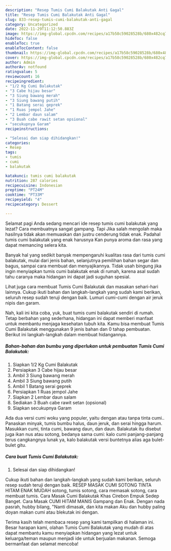 ```yaml
---
description: "Resep Tumis Cumi Balakutak Anti Gagal"
title: "Resep Tumis Cumi Balakutak Anti Gagal"
slug: 833-resep-tumis-cumi-balakutak-anti-gagal
category: Uncategorized
date: 2022-11-29T11:12:50.883Z
image: https://img-global.cpcdn.com/recipes/a17b58c59028528b/680x482cq70/tumis-cumi-balakutak-foto-resep-utama.jpg
hideToc: false
enableToc: true
enableTocContent: false
thumbnail: https://img-global.cpcdn.com/recipes/a17b58c59028528b/680x482cq70/tumis-cumi-balakutak-foto-resep-utama.jpg
cover: https://img-global.cpcdn.com/recipes/a17b58c59028528b/680x482cq70/tumis-cumi-balakutak-foto-resep-utama.jpg
author: Admin
authorAv: notfound
ratingvalue: 5
reviewcount: 16
recipeingredient:
- "1/2 Kg Cumi Balakutak"
- "3 Cabe hijau besar"
- "3 Siung bawang merah"
- "3 Siung bawang putih"
- "1 Batang serai geprek"
- "1 Ruas jempol Jahe"
- "2 Lembar daun salam"
- "3 Buah cabe rawit setan opsional"
- "secukupnya Garam"
recipeinstructions:

- "Selesai dan siap dihidangkan!"
categories:
- Resep
tags:
- tumis
- cumi
- balakutak

katakunci: tumis cumi balakutak 
nutrition: 287 calories
recipecuisine: Indonesian
preptime: "PT24M"
cooktime: "PT33M"
recipeyield: "4"
recipecategory: Dessert

---
```



Selamat pagi Anda sedang mencari ide resep tumis cumi balakutak yang lezat? Cara membuatnya sangat gampang. Tapi Jika salah mengolah maka hasilnya tidak akan memuaskan dan justru cenderung tidak enak. Padahal tumis cumi balakutak yang enak harusnya Kan punya aroma dan rasa yang dapat memancing selera kita.


Banyak hal yang sedikit banyak mempengaruhi kualitas rasa dari tumis cumi balakutak, mulai dari jenis bahan, selanjutnya pemilihan bahan segar dan bagus, sampai cara membuat dan menyajikannya. Tidak usah bingung jika ingin menyiapkan tumis cumi balakutak enak di rumah, karena asal sudah tahu caranya maka hidangan ini dapat jadi suguhan spesial.

Lihat juga cara membuat Tumis Cumi Balakutak dan masakan sehari-hari lainnya. Cukup ikuti bahan dan langkah-langkah yang sudah kami berikan, seluruh resep sudah teruji dengan baik. Lumuri cumi-cumi dengan air jeruk nipis dan garam.


Nah, kali ini kita coba, yuk, buat tumis cumi balakutak sendiri di rumah. Tetap berbahan yang sederhana, hidangan ini dapat memberi manfaat untuk membantu menjaga kesehatan tubuh kita. Kamu bisa membuat Tumis Cumi Balakutak menggunakan 9 jenis bahan dan 0 tahap pembuatan. Berikut ini langkah-langkah dalam membuat hidangannya.

<!--inarticleads1-->

##### Bahan-bahan dan bumbu yang diperlukan untuk pembuatan Tumis Cumi Balakutak:

1. Siapkan 1/2 Kg Cumi Balakutak
1. Persiapkan 3 Cabe hijau besar
1. Ambil 3 Siung bawang merah
1. Ambil 3 Siung bawang putih
1. Ambil 1 Batang serai geprek
1. Persiapkan 1 Ruas jempol Jahe
1. Siapkan 2 Lembar daun salam
1. Sediakan 3 Buah cabe rawit setan (opsional)
1. Siapkan secukupnya Garam


Ada dua versi cumi woku yang populer, yaitu dengan atau tanpa tinta cumi.. Panaskan minyak, tumis bumbu halus, daun jeruk, dan serai hingga harum. Masukkan cumi, tinta cumi, bawang daun, dan daun. Balakutak itu disebut juga ikan nus atau sotong, bedanya sama cumi: kalo cumi panjang-panjang terus cangkangnya lunak ya, kalo balakutak versi buntetnya alias aga bulet-bulet gitu. 

<!--inarticleads2-->

##### Cara buat Tumis Cumi Balakutak:


1. Selesai dan siap dihidangkan!

Cukup ikuti bahan dan langkah-langkah yang sudah kami berikan, seluruh resep sudah teruji dengan baik. RESEP MASAK CUMI SOTONG TINTA HITAM ENAK MUDAH sotong, tumis sotong, cara memasak sotong, cara membuat tumis. Cara Masak Cumi Balakutak Khas Cirebon Empuk Sedep Banget. Cara Masak CUMI HITAM MANIS Gampang dan Enak. Dengan nada pasrah, hubby bilang, &#34;Nanti dimasak, dan kita makan Aku dan hubby paling doyan makan cumi atau blekutak ini dengan. 

Terima kasih telah membaca resep yang kami tampilkan di halaman ini. Besar harapan kami, olahan Tumis Cumi Balakutak yang mudah di atas dapat membantu kamu menyiapkan hidangan yang lezat untuk keluarga/teman maupun menjadi ide untuk berjualan makanan. Semoga bermanfaat dan selamat mencoba!
